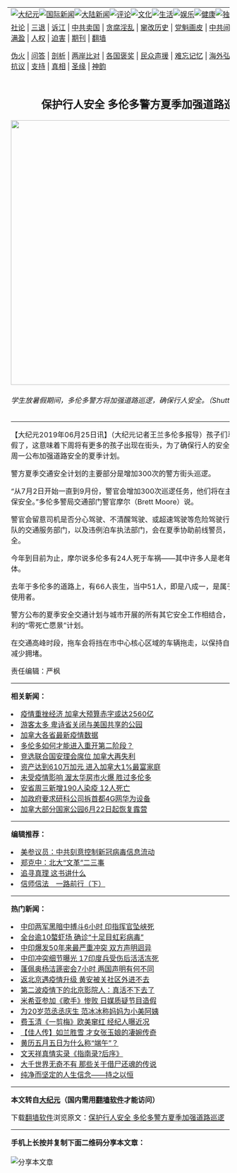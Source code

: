 <a name="1" id="1" target="_blank"></a><span id="1"></span>
<table align=center border="0"><tr><td colspan="2" VALIGN=TOP><a href="/gb/nsc413.md#1"><img src="https://raw.githubusercontent.com/ahhwwb204/www/master/t/djy/1.jpg" title="大纪元"></a><a href="/gb/n24hr.md#1"><img src="https://raw.githubusercontent.com/ahhwwb204/www/master/t/djy/3.jpg" title="国际新闻"></a><a href="/gb/nsc413.md#1"><img src="https://raw.githubusercontent.com/ahhwwb204/www/master/t/djy/4.jpg" title="大陆新闻"></a><a href="/gb/news392.md#1"><img src="https://raw.githubusercontent.com/ahhwwb204/www/master/t/djy/5.jpg" title="评论"></a><a href="/gb/news2007.md#1"><img src="https://raw.githubusercontent.com/ahhwwb204/www/master/t/djy/6.jpg" title="文化"></a><a href="/gb/news2008.md#1"><img src="https://raw.githubusercontent.com/ahhwwb204/www/master/t/djy/7.jpg" title="生活"></a><a href="/gb/ncyule.md#1"><img src="https://raw.githubusercontent.com/ahhwwb204/www/master/t/djy/8.jpg" title="娱乐"></a><a href="/gb/nsc1002.md#1"><img src="https://raw.githubusercontent.com/ahhwwb204/www/master/t/djy/9.jpg" title="健康"><a href="/gb/nf6092.md#1"><img src="https://raw.githubusercontent.com/ahhwwb204/www/master/t/djy/10a.jpg" title="独家"></a><a href="/gb/nf4514.md#1"><img src="https://raw.githubusercontent.com/ahhwwb204/www/master/t/djy/12a.jpg" title="头条"></a></td></tr>
<tr><td colspan="2" VALIGN=TOP><a target="_blank" href="/gb/9p.md#1">社论</a> | <a target="_blank" href="/gb/nf5657.md#1">三退</a> | <a target="_blank" href="/gb/nf6124.md#1">诉江</a> | <a target="_blank" href="/gb/nf1176117.md#1">中共卖国</a> | <a target="_blank" href="/gb/nf5773.md#1">贪腐淫乱</a> | <a target="_blank" href="/gb/nf1176115.md#1">窜改历史</a> | <a target="_blank" href="/gb/nf1176107.md#1">党魁画皮</a> | <a target="_blank" href="/gb/nf1320400.md#1">中共间谍</a> | <a target="_blank" href="/gb/nf1176114.md#1">破坏传统</a> | <a target="_blank" href="https://github.com/ahhwwb204/ntdtv/blob/master/gb/prog447_1.md#1">恶贯满盈</a> | <a target="_blank" href="/gb/ncid278.md#1">人权</a> | <a target="_blank" href="/gb/nf1176111.md#1">迫害</a> | <a target="_blank" href="https://gitlab.com/szzdlab/mh-qikan/blob/master/README.md#1">期刊</a> | <a target="_blank" href="https://github.com/bannedbook/fanqiang/wiki">翻墙</a></p><p><a target="_blank" href="/gb/nf5562.md#1">伪火</a> | <a target="_blank" href="/gb/nf4378.md#1">问答</a> | <a target="_blank" href="/gb/nf5792.md#1">剖析</a> | <a target="_blank" href="/gb/nf5735.md#1">两岸比对</a> | <a target="_blank" href="/gb/nf6119.md#1">各国褒奖</a> | <a target="_blank" href="/gb/nf6120.md#1">民众声援</a> | <a target="_blank" href="/gb/nf1188594.md#1">难忘记忆</a> | <a target="_blank" href="/gb/nf3180.md#1">海外弘传</a> | <a target="_blank" href="/gb/nf5410.md#1">万人上访</a> | <a target="_blank" href="https://github.com/ahhwwb204/ntdtv/blob/master/gb/prog1530_1.md#1">和平抗议</a> | <a target="_blank" href="/gb/nf4386.md#1">支持</a> | <a target="_blank" href="/gb/nf4389.md#1">真相</a> | <a target="_blank" href="/gb/nf5790.md#1">圣缘</a> | <a target="_blank" href="/gb/nf4786.md#1">神韵</a></td></tr>
<tr><td VALIGN=TOP width="626"><h2 align=center>保护行人安全 多伦多警方夏季加强道路巡逻</h2>
<img width="600" src="https://i.epochtimes.com/assets/uploads/2019/06/shutterstock_221224405-600x400.jpg" />
<h6>学生放暑假期间，多伦多警方将加强道路巡逻，确保行人安全。（Shutterstock）
</h6>
<hr>
<p>【大纪元2019年06月25日讯】（大纪元记者王兰多伦多报导）孩子们马上就要放暑假了，这意味着下周将有更多的孩子出现在街头，为了确保行人的安全，多伦多<ahref="/gb/tag/%E8%AD%A6%E6%96%B9.md#1">警方</a>周一公布加强道路安全的夏季计划。</p>
<p><ahref="/gb/tag/%E8%AD%A6%E6%96%B9.md#1">警方</a>夏季交通安全计划的主要部分是增加300次的警方街头巡逻。</p>
<p>“从7月2日开始一直到9月份，警官会增加300次巡逻任务，他们将在主要交通要道确保安全。”多伦多警局交通部门警官摩尔（Brett Moore）说。</p>
<p>警官会留意司机是否分心驾驶、不清醒驾驶、或超速驾驶等危险驾驶行为。而且，警队的交通服务部门，以及违例泊车执法部门，会在夏季协助前线警员，确保道路安全。</p>
<p>今年到目前为止，摩尔说多伦多有24人死于车祸——其中许多人是老年人和弱势群体。</p>
<p>去年于多伦多的道路上，有66人丧生，当中51人，即是八成一，是属于弱势的道路使用者。</p>
<p>警方公布的夏季安全交通计划与城市开展的所有其它安全工作相结合，包括市长庄德利的“零死亡愿景”计划。</p>
<p>在交通高峰时段，拖车会将挡在市中心核心区域的车辆拖走，以保持自行车道畅通并减少拥堵。</p>
<p>责任编辑：严枫</p>

<hr>


<strong>相关新闻：</strong>
<li><a href="/gb/20/6/18/n12196621.md#1">疫情重挫经济 加拿大预算赤字或达2560亿</a></li>
<li><a href="/gb/20/6/19/n12196524.md#1">游客太多 卑诗省关闭与美国共享的公园</a></li>
<li><a href="/gb/20/5/20/n12122524.md#1">加拿大各省最新疫情数据</a></li>
<li><a href="/gb/20/6/19/n12195960.md#1">多伦多如何才能进入重开第二阶段？</a></li>
<li><a href="/gb/20/6/19/n12195971.md#1">竞选联合国安理会席位 加拿大再失利</a></li>
<li><a href="/gb/20/6/18/n12195950.md#1">资产达到610万加元 进入加拿大1%最富家庭</a></li>
<li><a href="/gb/20/6/18/n12195426.md#1">未受疫情影响 渥太华房市火爆 胜过多伦多</a></li>
<li><a href="/gb/20/6/17/n12193423.md#1">安省周三新增190人染疫 12人死亡</a></li>
<li><a href="/gb/20/6/17/n12193189.md#1">加政府要求研科公司拆首都4G网华为设备</a></li>
<li><a href="/gb/20/6/18/n12193206.md#1">加拿大部分国家公园6月22日起恢复露营</a></li>
<hr>


<strong>编辑推荐：</strong>
<li><a href="/gb/20/2/22/n11887949.md#1">美参议员：中共刻意控制新冠病毒信息流动</a></li>
<li><a href="/gb/18/2/7/n10121258.md#1" target="_blank">郑克中：北大“文革”二三事</a></li><li><a href="/gb/19/1/5/n10955468.md?dfh#1" target="_blank">追寻真理 这书讲什么</a></li><li><a href="/gb/13/11/6/n4003814.md#1" target="_blank">信师信法　一路前行（下）</a></li>
<hr>

<strong>热门新闻：</strong>
<li><a href="/gb/20/6/17/n12191954.md#1">中印两军黑暗中搏斗6小时 印指挥官坠峡死</a></li>
<li><a href="/gb/20/6/17/n12192306.md#1">全台逾10螯虾场 确诊“十足目虹彩病毒”</a></li>
<li><a href="/gb/20/6/17/n12192677.md#1">中印爆发50年来最严重冲突 双方声明迥异</a></li>
<li><a href="/gb/20/6/17/n12192420.md#1">中印冲突细节曝光 17印度兵受伤后活活冻死</a></li>
<li><a href="/gb/20/6/18/n12194738.md#1">蓬佩奥杨洁篪密会7小时 两国声明有何不同</a></li>
<li><a href="/gb/20/6/17/n12191577.md#1">返北京遇疫情升级 黄安被关社区外进不去</a></li>
<li><a href="/gb/20/6/16/n12190137.md#1">第二波疫情下的北京影院人：真活不下去了</a></li>
<li><a href="/gb/20/6/17/n12193273.md#1">米希亚参加《歌手》惨败 日媒质疑节目造假</a></li>
<li><a href="/gb/20/6/16/n12190453.md#1">为20岁范丞丞庆生 范冰冰称妈妈为小美阿姨</a></li>
<li><a href="/gb/20/6/18/n12193783.md#1">费玉清《一剪梅》欧美窜红 经纪人曝近况</a></li>
<li><a href="/gb/20/6/12/n12181432.md#1">【佳人传】如兰胜雪 才女张玉娘的凄婉传奇</a></li>
<li><a href="/gb/20/6/12/n12179666.md#1">黄历五月五日为什么称“端午”？</a></li>
<li><a href="/gb/15/2/7/n4361655.md#1">文天祥真情实录《指南录?后序》</a></li>
<li><a href="/gb/20/6/17/n12192100.md#1">大千世界无奇不有 那些关于借尸还魂的传说</a></li>
<li><a href="/gb/10/7/21/n2972041.md#1">纯净而坚定的人生信念——持之以恒</a></li>
<hr>

<strong>本文转自<a href="https://www.epochtimes.com">大纪元</a>（国内需用<a href="https://github.com/bannedbook/fanqiang/wiki">翻墙软件</a>才能访问）</strong><p>下载<a href="https://github.com/bannedbook/fanqiang/wiki">翻墙软件</a>浏览原文：<a href="https://www.epochtimes.com/gb/19/6/24/n11343680.htm">保护行人安全 多伦多警方夏季加强道路巡逻</a></p><hr>

<strong>手机上长按并复制下面二维码分享本文章：</strong><br><br><img src="http://d1p1.ip.zn2.us/v.php?action=qrcode&url=/gb/19/6/24/n11343680.md%231" title="分享本文章"></td><td VALIGN=TOP><a href="/gb/16/1/21/n4622075.md?dfh#1" target="_blank"><img src="https://raw.githubusercontent.com/ahhwwb204/djy/master/gb/300/wei-f1.jpg" title="中共的伪火骗局"  alt="中共的伪火骗局"></a><br><a href="https://github.com/ahhwwb204/www/blob/master/README.md?dfh#9" target="_blank"><img src="https://raw.githubusercontent.com/ahhwwb204/djy/master/gb/300/yong-h.jpg" title="永恒的见证"  alt="永恒的见证"></a><br><a href="/gb/13/9/29/n3974789.md?dfh#1" target="_blank"><img src="https://raw.githubusercontent.com/ahhwwb204/djy/master/gb/300/shang-lnz.jpg" title="善良女子被中共投男牢"  alt="善良女子被中共投男牢"></a><br><a href="/gb/16/3/16/n4663449.md?dfh#1" target="_blank"><img src="https://raw.githubusercontent.com/ahhwwb204/djy/master/gb/300/huo-z3.jpg" title="警卫目击活摘器官"  alt="警卫目击活摘器官"></a><br><a href="/gb/16/8/7/n8177641.md?dfh#1" target="_blank"><img src="https://raw.githubusercontent.com/ahhwwb204/djy/master/gb/300/huo-z4.jpg" title="证人描述活摘恐怖"  alt="证人描述活摘恐怖"></a><br><a href="/gb/10/4/19/n2881569.md?dfh#1" target="_blank"><img src="https://raw.githubusercontent.com/ahhwwb204/djy/master/gb/300/huo-z1.jpg" title="揭开活摘器官黑幕"  alt="揭开活摘器官黑幕"></a><br><a href="/gb/10/11/7/n3077476.md?dfh#1" target="_blank"><img src="https://raw.githubusercontent.com/ahhwwb204/djy/master/gb/300/ma-ks.jpg" title="马克思的成魔之路"  alt="马克思的成魔之路"></a><br><a href="/gb/14/6/9/n4173977.md?dfh#1" target="_blank"><img src="https://raw.githubusercontent.com/ahhwwb204/djy/master/gb/300/chang-zs.jpg" title="藏字石 蕴天机"  alt="藏字石 蕴天机"></a><br><a href="/gb/18/5/10/n10381511.md?dfh#1" target="_blank"><img src="https://raw.githubusercontent.com/ahhwwb204/djy/master/gb/300/st1.jpg" title="关注3亿人三退"  alt="关注3亿人三退"></a><br><a href="/gb/18/3/21/n10237682.md?dfh#1" target="_blank"><img src="https://raw.githubusercontent.com/ahhwwb204/djy/master/gb/300/jie-t.jpg" title="解体中共复兴中华"  alt="解体中共复兴中华"></a><br><a href="/gb/9/2/9/n2422991.md?dfh#1" target="_blank"><img src="https://raw.githubusercontent.com/ahhwwb204/djy/master/gb/300/gao-zs.jpg" title="中共迫害良心律师"  alt="中共迫害良心律师"></a><br><a href="/gb/18/12/9/n10900044.md?dfh#1" target="_blank"><img src="https://raw.githubusercontent.com/ahhwwb204/djy/master/gb/300/sj1.jpg" title="303万人举报江泽民"  alt="303万人举报江泽民"></a><br><a href="/gb/18/8/28/n10672014.md?dfh#1" target="_blank"><img src="https://raw.githubusercontent.com/ahhwwb204/djy/master/gb/300/sj2.jpg" title="这些官员为何起诉江泽民"  alt="这些官员为何起诉江泽民"></a><br><a href="/gb/8/12/18/n2367165.md?dfh#1" target="_blank"><img src="https://raw.githubusercontent.com/ahhwwb204/djy/master/gb/300/liangan.jpg" title="海峡两岸的强烈对比"  alt="海峡两岸的强烈对比"></a><br><a href="/gb/15/12/10/n4593139.md?dfh#1" target="_blank"><img src="https://raw.githubusercontent.com/ahhwwb204/djy/master/gb/300/jia-ndzl.jpg" title="加拿大总理的贺信"  alt="加拿大总理的贺信"></a><br><a href="/gb/11/6/17/n3289382.md?dfh#1" target="_blank"><img src="https://raw.githubusercontent.com/ahhwwb204/djy/master/gb/300/xiao-wd.jpg" title="探寻真相兼听则明"  alt="探寻真相兼听则明"></a><br><a href="/gb/18/10/27/n10812623.md?dfh#1" target="_blank"><img src="https://raw.githubusercontent.com/ahhwwb204/djy/master/gb/300/yindu.jpg" title="印度媒体报道东方"  alt="印度媒体报道东方"></a><br><a href="/gb/18/6/9/n10469652.md?dfh#1" target="_blank"><img src="https://raw.githubusercontent.com/ahhwwb204/djy/master/gb/300/xie-j.jpg" title="不一样的海外校园"  alt="不一样的海外校园"></a><br><a href="/gb/7/4/5/n1669415.md?dfh#1" target="_blank"><img src="https://raw.githubusercontent.com/ahhwwb204/djy/master/gb/300/li-up.jpg" title="从大师到徒弟的传奇"  alt="从大师到徒弟的传奇"></a><br><a href="/gb/17/5/26/n9191512.md?dfh#1" target="_blank"><img src="https://raw.githubusercontent.com/ahhwwb204/djy/master/gb/300/zfl2.jpg" title="亿万人与东方一本奇书"  alt="亿万人与东方一本奇书"></a><br><a href="/gb/13/11/27/n4020290.md?dfh#1" target="_blank"><img src="https://raw.githubusercontent.com/ahhwwb204/djy/master/gb/300/zhen-h.jpg" title="大陆见不到的震撼场面"  alt="大陆见不到的震撼场面"></a><br><a href="/gb/15/7/17/n4482910.md?dfh#1" target="_blank"><img src="https://raw.githubusercontent.com/ahhwwb204/djy/master/gb/300/dalu-sk.jpg" title="人心向善 大陆当初盛况"  alt="人心向善 大陆当初盛况"></a><br><a href="/gb/19/1/5/n10955468.md?dfh#1" target="_blank"><img src="https://raw.githubusercontent.com/ahhwwb204/djy/master/gb/300/zfl1.jpg" title="追寻真理 这书讲什么"  alt="追寻真理 这书讲什么"></a><br><a href="https://github.com/bannedbook/fanqiang/wiki" target="_blank"><img src="https://raw.githubusercontent.com/ahhwwb204/djy/master/gb/300/fq1.jpg" title="下载免费翻墙软件"  alt="下载免费翻墙软件"></a><br></td></tr></table>